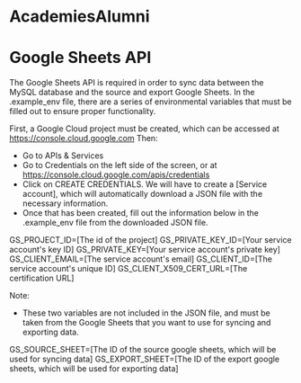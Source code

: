 # AcademiesAlumni









# Google Sheets API
The Google Sheets API is required in order to sync data between the MySQL database and the source and export Google Sheets.
In the .example_env file, there are a series of environmental variables that must be filled out to ensure proper functionality.

First, a Google Cloud project must be created, which can be accessed at https://console.cloud.google.com
Then:
- Go to APIs & Services 
- Go to Credentials on the left side of the screen, or at https://console.cloud.google.com/apis/credentials
- Click on CREATE CREDENTIALS. We will have to create a [Service account], which will automatically download a JSON file with the necessary information.
- Once that has been created, fill out the information below in the .example_env file from the downloaded JSON file.

GS_PROJECT_ID=[The id of the project]
GS_PRIVATE_KEY_ID=[Your service account's key ID]
GS_PRIVATE_KEY=[Your service account's private key]
GS_CLIENT_EMAIL=[The service account's email]
GS_CLIENT_ID=[The service account's unique ID]
GS_CLIENT_X509_CERT_URL=[The certification URL]

Note:
- These two variables are not included in the JSON file, and must be taken from the Google Sheets that you want to use for syncing and exporting data.

GS_SOURCE_SHEET=[The ID of the source google sheets, which will be used for syncing data]
GS_EXPORT_SHEET=[The ID of the export google sheets, which will be used for exporting data]